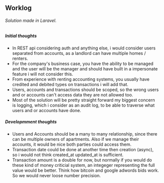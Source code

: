 ## Worklog

###### Solution made in Laravel.

##### Initial thoughts
- In REST api considering auth and anything else, i would consider users separated from accounts, as a landlord can have multiple homes / renters.
- For the company's business case, you have the ability to be managed and the user will be the manager and should have built in a impersonate feature i will not consider this.
- From experience with renting accounting systems, you usually have credited and debited types on transactions i will add that.
- Users, accounts and transactions should be scoped, so the wrong users and or accounts can't access data they are not allowed too.
- Most of the solution will be pretty straight forward my biggest concern is logging, which i consider as an audit log, to be able to traverse what users and or accounts have done.

##### Developmment thoughts
- Users and Accounts should be a many to many relationship, since there can be multiple owners of apartments. Also if we manage their accounts, it would be nice both parties could access them.
- Transaction date could be done at another time then creation (async), so i would not think created_at updated_at is sufficient.
- Transaction amount is a double for now, but normally if you would do these kind of money criticial system, an integeger representing the full value would be better. Think how bitcoin and google adwords bids work. So we would never loose number precision.
